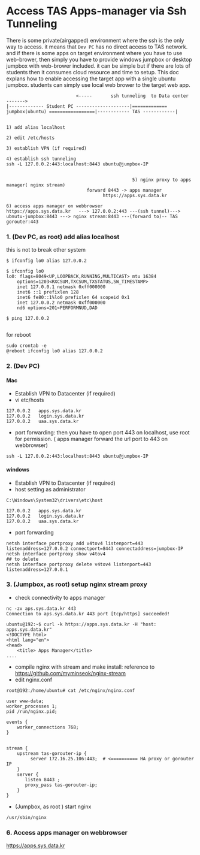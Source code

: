 # Access  TAS Apps-manager via Ssh Tunneling
There is some private(airgapped) environment where the ssh is the only way to access. it means that `Dev PC` has no direct access to TAS network. and if there is some apps on target environment where you have to use web-brower, then simply you have to provide windows jumpbox or desktop jumpbox with web-brower included. it can be simple but if there are lots of students then it consumes cloud resource and time to setup. This doc explans how to enable accessing the target app with a single ubuntu jumpbox. students can simply use local web brower to the target web app.

```
                          <-----       ssh tunneling  to Data center    ------->
|------------- Student PC --------------------|============= jumpbox(ubuntu) =================|------------ TAS ------------|
 
 
1) add alias localhost

2) edit /etc/hosts

3) establish VPN (if required)

4) establish ssh tunneling
ssh -L 127.0.0.2:443:localhost:8443 ubuntu@jumpbox-IP


                                               5) nginx proxy to apps manager( nginx stream) 
					          forward 8443 -> apps manager
                                    https://apps.sys.data.kr           

6) access apps manager on webbrowser
https://apps.sys.data.kr   ---> 127.0.0.2:443 ---(ssh tunnel)---> ubnutu-jumpbox:8443 ---> nginx stream:8443 ---(forward to)-- TAS gorouter:443  

```



### 1. (Dev PC, as root) add alias localhost
this is not to break other system
```
$ ifconfig lo0 alias 127.0.0.2

$ ifconfig lo0
lo0: flags=8049<UP,LOOPBACK,RUNNING,MULTICAST> mtu 16384
	options=1203<RXCSUM,TXCSUM,TXSTATUS,SW_TIMESTAMP>
	inet 127.0.0.1 netmask 0xff000000
	inet6 ::1 prefixlen 128
	inet6 fe80::1%lo0 prefixlen 64 scopeid 0x1
	inet 127.0.0.2 netmask 0xff000000
	nd6 options=201<PERFORMNUD,DAD
	
$ ping 127.0.0.2
	
```	

for reboot

```
sudo crontab -e
@reboot ifconfig lo0 alias 127.0.0.2
```

### 2. (Dev PC)  

#### Mac
- Establish VPN to Datacenter (if required)
-  vi etc/hosts
```
127.0.0.2	apps.sys.data.kr
127.0.0.2	login.sys.data.kr
127.0.0.2	uaa.sys.data.kr
```
- port forwarding: then you have to open port 443 on localhost, use root for permission. ( apps manager forward the url port to 443 on webbrowser)
```
ssh -L 127.0.0.2:443:localhost:8443 ubuntu@jumpbox-IP
```

#### windows
- Establish VPN to Datacenter (if required)
- host setting as administrator
```
C:\Windows\System32\drivers\etc\host

127.0.0.2	apps.sys.data.kr
127.0.0.2	login.sys.data.kr
127.0.0.2	uaa.sys.data.kr
```
- port forwarding
```
netsh interface portproxy add v4tov4 listenport=443 listenaddress=127.0.0.2 connectport=8443 connectaddress=jumpbox-IP
netsh interface portproxy show v4tov4
## to delete
netsh interface portproxy delete v4tov4 listenport=443 listenaddress=127.0.0.1
```


### 3. (Jumpbox, as root) setup nginx stream proxy
- check connectivity to apps manager
```
nc -zv aps.sys.data.kr 443
Connection to aps.sys.data.kr 443 port [tcp/https] succeeded!

ubuntu@192:~$ curl -k https://apps.sys.data.kr -H "host: apps.sys.data.kr"
<!DOCTYPE html>
<html lang="en">
<head>
    <title> Apps Manager</title>
....

```

- compile nginx with stream and make install: reference to https://github.com/myminseok/nginx-stream
- edit nginx.conf
```
root@192:/home/ubuntu# cat /etc/nginx/nginx.conf
	
user www-data;
worker_processes 1;
pid /run/nginx.pid;

events {
	worker_connections 768;
}


stream {
    upstream tas-gorouter-ip {
         server 172.16.25.106:443;  # <========== HA proxy or gorouter IP
    }
    server {
       listen 8443 ;
       proxy_pass tas-gorouter-ip;
    }
}
```

- (Jumpbox, as root )  start nginx
```
/usr/sbin/nginx
```

### 6. Access apps manager on webbrowser 
https://apps.sys.data.kr

